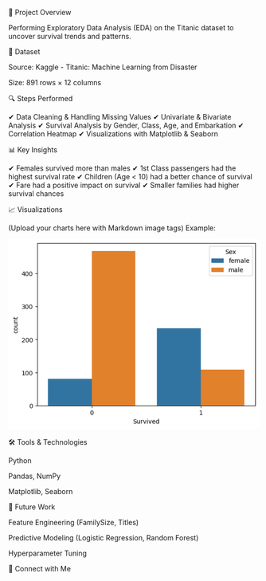 📌 Project Overview

Performing Exploratory Data Analysis (EDA) on the Titanic dataset to uncover survival trends and patterns.

📂 Dataset

Source: Kaggle - Titanic: Machine Learning from Disaster

Size: 891 rows × 12 columns

🔍 Steps Performed

✔ Data Cleaning & Handling Missing Values
✔ Univariate & Bivariate Analysis
✔ Survival Analysis by Gender, Class, Age, and Embarkation
✔ Correlation Heatmap
✔ Visualizations with Matplotlib & Seaborn

📊 Key Insights

✔ Females survived more than males
✔ 1st Class passengers had the highest survival rate
✔ Children (Age < 10) had a better chance of survival
✔ Fare had a positive impact on survival
✔ Smaller families had higher survival chances

📈 Visualizations

(Upload your charts here with Markdown image tags)
Example:

![Survival by Gender](images/survival_by_gender.png)

🛠 Tools & Technologies

Python

Pandas, NumPy

Matplotlib, Seaborn

🚀 Future Work

Feature Engineering (FamilySize, Titles)

Predictive Modeling (Logistic Regression, Random Forest)

Hyperparameter Tuning

🔗 Connect with Me


